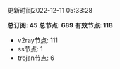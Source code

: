 更新时间2022-12-11 05:33:28

**总订阅: 45**
**总节点: 689**
**有效节点: 118**
- v2ray节点: 111
- ss节点: 1
- trojan节点: 6
